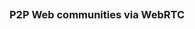<span style="display: inline-block; background: url(resources/logo.svg); width: 70%; height: 200px; background-size: contain; background-repeat: no-repeat;"></span>

### P2P Web communities via WebRTC
